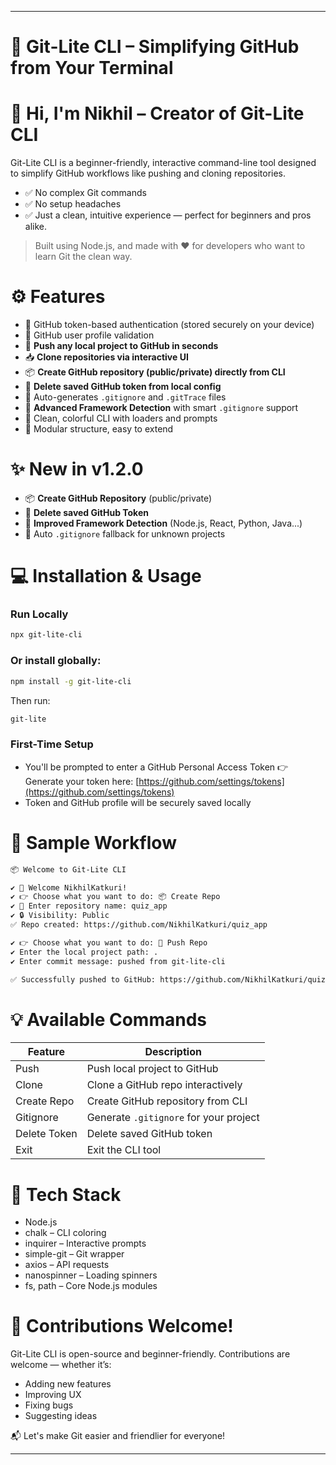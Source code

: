 

---

# 🚀 Git-Lite CLI – Simplifying GitHub from Your Terminal

# 👋 Hi, I'm Nikhil – Creator of Git-Lite CLI

Git-Lite CLI is a beginner-friendly, interactive command-line tool designed to simplify GitHub workflows like pushing and cloning repositories.

* ✅ No complex Git commands
* ✅ No setup headaches
* ✅ Just a clean, intuitive experience — perfect for beginners and pros alike.

> Built using Node.js, and made with ❤️ for developers who want to learn Git the clean way.

# ⚙️ Features

* 🔐 GitHub token-based authentication (stored securely on your device)
* 👤 GitHub user profile validation
* 🚀 **Push any local project to GitHub in seconds**
* 📥 **Clone repositories via interactive UI**
* 📦 **Create GitHub repository (public/private) directly from CLI**
* 🧹 **Delete saved GitHub token from local config**
* 🧾 Auto-generates `.gitignore` and `.gitTrace` files
* 🧠 **Advanced Framework Detection** with smart `.gitignore` support
* 💬 Clean, colorful CLI with loaders and prompts
* 🧩 Modular structure, easy to extend

# ✨ New in v1.2.0

* 📦 **Create GitHub Repository** (public/private)
* 🔑 **Delete saved GitHub Token**
* 🧠 **Improved Framework Detection** (Node.js, React, Python, Java...)
* 🚀 Auto `.gitignore` fallback for unknown projects

# 💻 Installation & Usage

### Run Locally

```bash
npx git-lite-cli
```

### Or install globally:

```bash
npm install -g git-lite-cli
```

Then run:

```bash
git-lite
```

### First-Time Setup

* You'll be prompted to enter a GitHub Personal Access Token
  👉 Generate your token here: [https://github.com/settings/tokens](https://github.com/settings/tokens)
* Token and GitHub profile will be securely saved locally

# 📸 Sample Workflow

```bash
📦 Welcome to Git-Lite CLI

✔ 🎉 Welcome NikhilKatkuri!
✔ 👉 Choose what you want to do: 📦 Create Repo
✔ 📝 Enter repository name: quiz_app
✔ 🔒 Visibility: Public
✅ Repo created: https://github.com/NikhilKatkuri/quiz_app

✔ 👉 Choose what you want to do: 🚀 Push Repo
✔ Enter the local project path: .
✔ Enter commit message: pushed from git-lite-cli

✅ Successfully pushed to GitHub: https://github.com/NikhilKatkuri/quiz_app.git
```

# 💡 Available Commands

| Feature      | Description                            |
| ------------ | -------------------------------------- |
| Push         | Push local project to GitHub           |
| Clone        | Clone a GitHub repo interactively      |
| Create Repo  | Create GitHub repository from CLI      |
| Gitignore    | Generate `.gitignore` for your project |
| Delete Token | Delete saved GitHub token              |
| Exit         | Exit the CLI tool                      |

# 🧩 Tech Stack

* Node.js
* chalk – CLI coloring
* inquirer – Interactive prompts
* simple-git – Git wrapper
* axios – API requests
* nanospinner – Loading spinners
* fs, path – Core Node.js modules

# 🤝 Contributions Welcome!

Git-Lite CLI is open-source and beginner-friendly. Contributions are welcome — whether it’s:

* Adding new features
* Improving UX
* Fixing bugs
* Suggesting ideas

📬 Let's make Git easier and friendlier for everyone!

---

 